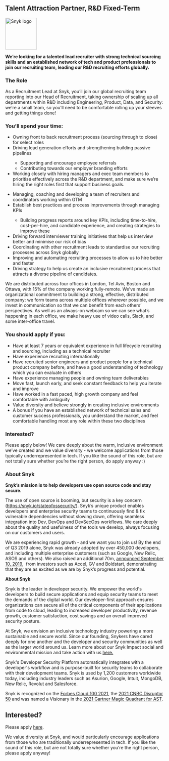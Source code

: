 Talent Attraction Partner, R&D Fixed-Term
---

<img src="https://res.cloudinary.com/snyk/image/upload/v1537345894/press-kit/brand/logo-black.png" width="100" alt="Snyk logo" />

<p><strong>We’re looking for a talented lead recruiter with strong technical sourcing skills and an established network of tech and product professionals to join our recruiting team, leading our R&amp;D recruiting efforts globally.</strong></p>
<h3><strong>The Role</strong></h3>
<p><span style="font-weight: 400;">As a Recruitment Lead at Snyk, you’ll join our global recruiting team reporting into our Head of Recruitment, taking ownership of scaling up all departments within R&amp;D including Engineering, Product, Data, and Security:</span><span style="font-weight: 400;"> we’re a small team, so you’ll need to be comfortable rolling up your sleeves and getting things done!&nbsp;&nbsp;</span></p>
<h3><strong>You’ll spend your time:</strong></h3>
<ul>
<li style="font-weight: 400;"><span style="font-weight: 400;">Owning front to back recruitment process (sourcing through to close) for select roles</span></li>
<li style="font-weight: 400;"><span style="font-weight: 400;">Driving lead generation efforts and strengthening building passive pipelines</span></li>
<ul>
<li style="font-weight: 400;"><span style="font-weight: 400;">Supporting and encourage employee referrals</span></li>
<li style="font-weight: 400;"><span style="font-weight: 400;">Contributing towards our employer branding efforts</span></li>
</ul>
<li style="font-weight: 400;"><span style="font-weight: 400;">Working closely with hiring managers and exec team members to prioritise effectively across the R&amp;D department, and make sure we’re hiring the right roles first that support business goals.</span></li>
</ul>
<ul>
<li style="font-weight: 400;"><span style="font-weight: 400;">Managing, coaching and developing a team of recruiters and coordinators working within GTM</span></li>
<li style="font-weight: 400;"><span style="font-weight: 400;">Establish best practices and process improvements through managing KPIs</span></li>
<ul>
<li style="font-weight: 400;"><span style="font-weight: 400;">Building progress reports around key KPIs, including time-to-hire, cost-per-hire, and candidate experience, and creating strategies to improve these</span></li>
</ul>
<li style="font-weight: 400;"><span style="font-weight: 400;">Driving forward interviewer training initiatives that help us interview better and minimise our risk of bias</span></li>
<li style="font-weight: 400;"><span style="font-weight: 400;">Coordinating with other recruitment leads to standardise our recruiting processes across Snyk globally</span></li>
<li style="font-weight: 400;"><span style="font-weight: 400;">Improving and automating recruiting processes to allow us to hire better and faster</span></li>
<li style="font-weight: 400;"><span style="font-weight: 400;">Driving strategy to help us create an inclusive recruitment process that attracts a diverse pipeline of candidates.</span></li>
</ul>
<p><span style="font-weight: 400;">We are distributed across four offices in London, Tel Aviv, Boston and Ottawa, with 15% of the company working fully-remote. We’ve made an organizational commitment to building a strong, effective, distributed company: we form teams across multiple offices wherever possible, and we invest in communication so that we can benefit from each others’ perspectives. As well as an always-on webcam so we can see what’s happening in each office, we make heavy use of video calls, Slack, and some inter-office travel.</span></p>
<h3><strong>You should apply if you:</strong></h3>
<ul>
<li style="font-weight: 400;"><span style="font-weight: 400;">Have at least 7 years or equivalent experience in full lifecycle recruiting and sourcing, including as a technical recruiter&nbsp;</span></li>
<li style="font-weight: 400;"><span style="font-weight: 400;">Have experience recruiting internationally</span></li>
<li style="font-weight: 400;"><span style="font-weight: 400;">Have recruited senior engineers and product people for a technical product company before, and have a good understanding of technology which you can evaluate in others</span></li>
<li style="font-weight: 400;"><span style="font-weight: 400;">Have experience managing people and owning team deliverables&nbsp;</span></li>
<li style="font-weight: 400;"><span style="font-weight: 400;">Move fast, launch early, and seek constant feedback to help you iterate and improve</span></li>
<li style="font-weight: 400;"><span style="font-weight: 400;">Have worked in a fast paced, high growth company and feel comfortable with ambiguity</span></li>
<li style="font-weight: 400;"><span style="font-weight: 400;">Value diversity and believe strongly in creating inclusive environments</span></li>
<li style="font-weight: 400;"><span style="font-weight: 400;">A bonus if you have an established network of technical sales and customer success professionals, you understand the market, and feel comfortable handling most any role within these two disciplines</span></li>
</ul>
<h3><strong>Interested?</strong></h3>
<p><span style="font-weight: 400;">Please apply below! We care deeply about the warm, inclusive environment we’ve created and we value diversity - we welcome applications from those typically underrepresented in tech. If you like the sound of this role, but are not totally sure whether you’re the right person, do apply anyway :)</span></p>
<h3><strong>About Snyk</strong></h3>
<p><strong>Snyk’s mission is to help developers use open source code and stay secure.&nbsp;</strong></p>
<p><span style="font-weight: 400;">The use of open source is booming, but security is a key concern (</span><a href="https://snyk.io/stateofossecurity/"><span style="font-weight: 400;">https://snyk.io/stateofossecurity/</span></a><span style="font-weight: 400;">). Snyk’s unique product enables developers and enterprise security teams to continuously find &amp; fix vulnerable dependencies without slowing down, offering seamless integration into Dev, DevOps and DevSecOps workflows. </span><span style="font-weight: 400;">We care deeply about the quality and usefulness of the tools we develop, always focusing on our customers and users.&nbsp;</span></p>
<p><span style="font-weight: 400;">We are experiencing rapid growth - and we want you to join us! By the end of Q3 2019 alone, Snyk was already adopted by over 450,000 developers, and including multiple enterprise customers (such as Google, New Relic, ASOS and others). </span><span style="font-weight: 400;">We also raised an additional 70m, </span><a href="https://en.globes.co.il/en/article-open-source-security-platform-snyk-raises-70m-1001300189"><span style="font-weight: 400;">announced September 10, 2019</span></a><span style="font-weight: 400;">,&nbsp; from investors such as Accel, GV and Boldstart, demonstrating that they are as excited as we are by Snyk’s progress and potential</span><span style="font-weight: 400;">.</span></p><div class="content-conclusion"><p><strong>About Snyk</strong></p>
<p><span style="font-weight: 400;">Snyk is the leader in developer security. We empower the world's developers to build secure applications and equip security teams to meet the demands of the digital world. Our developer-first approach ensures organizations can secure all of the critical components of their applications from code to cloud, leading to increased developer productivity, revenue growth, customer satisfaction, cost savings and an overall improved security posture.&nbsp;</span></p>
<p><span style="font-weight: 400;">At Snyk, we envision an inclusive technology industry powering a more sustainable and secure world.</span> <span style="font-weight: 400;">Since our founding, Snykers have cared deeply for one another and the developer and security communities as well as the larger world around us. Learn more about our Snyk Impact social and environmental mission and take action with us </span><a href="https://snyk.io/about/snyk-impact/"><span style="font-weight: 400;">here.</span></a></p>
<p><span style="font-weight: 400;">Snyk's Developer Security Platform automatically integrates with a developer's workflow and is purpose-built for security teams to collaborate with their development teams. Snyk is used by 1,200 customers worldwide today, including industry leaders such as Asurion, Google, Intuit, MongoDB, New Relic, Revolut and Salesforce.</span></p>
<p><span style="font-weight: 400;">Snyk is recognized on the </span><a href="https://www.forbes.com/cloud100/#6f24b5ba5f94"><span style="font-weight: 400;">Forbes Cloud 100 2021</span></a><span style="font-weight: 400;">, the </span><a href="https://www.cnbc.com/2021/05/25/these-are-the-2021-cnbc-disruptor-50-companies.html"><span style="font-weight: 400;">2021 CNBC Disruptor 50</span></a><span style="font-weight: 400;"> and was named a Visionary in the</span><a href="https://snyk.io/blog/snyk-visionary-2021-gartner-magic-quadrant-for-ast/"><span style="font-weight: 400;"> 2021 Gartner Magic Quadrant for AST</span></a><span style="font-weight: 400;">.</span></p></div>

Interested?
---

Please apply [here](https://boards.greenhouse.io/snyk/jobs/5775234002#app).

We value diversity at Snyk, and would particularly encourage applications from those who are traditionally underrepresented in tech.
If you like the sound of this role, but are not totally sure whether you’re the right person, please apply anyway!
